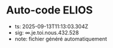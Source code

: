 # Auto-code ELIOS
- ts: 2025-09-13T11:13:03.304Z
- sig: ∞.je.toi.nous.432.528
- note: fichier généré automatiquement